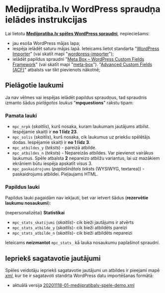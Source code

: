 # Medijpratiba.lv WordPress spraudņa ielādes instrukcijas

Lai lietotu **[Medijpratiba.lv spēles WordPress spraudni](https://github.com/medijpratiba/medijpratibai)**, nepieciešams:

- jau esoša WordPress mājas lapa;
- iespēja ielādēt saturu mājas lapā. Ieteicams lietot standarta "[WordPress Importer](https://wordpress.org/plugins/wordpress-importer/)" (vai skatīt mapi "[wordpress-importer](wordpress-importer)");
- ielādēt papildus spraudni "[Meta Box – WordPress Custom Fields Framework](https://wordpress.org/plugins/meta-box/)" (vai skatīt mapi "[meta-box](meta-box)"). "[Advanced Custom Fields (ACF)](https://wordpress.org/plugins/advanced-custom-fields/)" atbalsts var tikt pievienots nākotnē;

## Pielāgotie laukumi

Ja nav vēlmes vai iespējas ielādēt papildus spraudņus, tad spraudnis izmanto šādus _pielāgotos laukus_ "**mpquestions**" rakstu tipam:

### Pamata lauki

- `mpc_nrpk` (_skaitlis_), kurš nosaka, kuram laukumam jautājums atbilst. Iespējamie skaitļi ir **no 1 līdz 23**.
- `mpc_solis` (_skaitlis_), kurš nosaka, cik laukumus uz priekšu spēlētājs dodas. Iespējamie skaitļi ir **no 1 līdz 3**.
- `mpc_atbildes_y` (_teksts_) - pareizā atbilde.
- `mpc_atbildes_n` (_teksts_) - Nepareizās atbildes. Var pievienot vairākus laukumus. Spēle atbalsta **2** nepareizo atbilžu variantus, lai uz mazākiem ekrāniem būtu iespēja apskatīt visus 3.
- `mpc_paskaidrojums` (_paplašinātais teksts_ (WYSIWYG, textarea)) - paskaidrojums atbildei. Pieļaujams HTML.

### Papildus lauki

Papildus lauki pagaidām nav iekļauti, bet var ietvert šādus (**rezervētie laukumu nosaukumi**):

(nepersonalizētai) **Statistikai**

- `mpc_stats_skatijumi` (_skaitlis_)- cik bieži jautājums ir atvērts
- `mpc_stats_atbilde_y` (_skaitlis_)- cik bieži atbildēts pareizi
- `mpc_stats_atbilde_n` (_skaitlis_)- cik bieži atbildēts nepareizi

Ieteicams **neizmantot** `mpc_stats_` kā lauka nosaukumu paplašinot spraudni.

## Iepriekš sagatavotie jautājumi

Spēles veidotāju iepriekš sagatavotie jautājumi un atbildes ir pieejami mapē *[xml](xml)*, kur tie ir sagatavoti standrta WordPress datu importēšanas formātā:

- aktuālā versija [20201118-01-medijpratibalv-spele-demo.xml](xml/20201118-01-medijpratibalv-spele-demo.xml)
